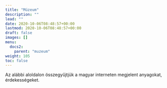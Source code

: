 ```yaml
---
title: "Múzeum"
description: ""
lead: ""
date: 2020-10-06T08:48:57+00:00
lastmod: 2020-10-06T08:48:57+00:00
draft: false
images: []
menu:
  docs2:
    parent: "muzeum"
weight: 105
toc: false
---
```


Az alábbi aloldalon összegyűjtjük a magyar interneten megjelent anyagokat, érdekességeket.
